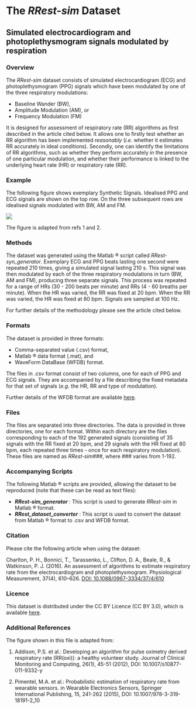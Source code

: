 The _RRest-sim_ Dataset
=============================

Simulated electrocardiogram and photoplethysmogram signals modulated by respiration
-----------------------------------------------------------------------------------

### Overview

The _RRest-sim_ dataset consists of simulated electrocardiogram (ECG) and photoplethysmogram (PPG) signals which have been modulated by one of the three respiratory modulations:

* Baseline Wander (BW),
* Amplitude Modulation (AM), or
* Frequency Modulation (FM)

It is designed for assessment of respiratory rate (RR) algorithms as first described in the article cited below. It allows one to firstly test whether an RR algorithm has been implemented _reasonably_ (_i.e._ whether it estimates RR accurately in ideal conditions). Secondly, one can identify the limitations of RR algorithms, such as whether they perform accurately in the presence of one particular modulation, and whether their performance is linked to the underlying heart rate (HR) or respiratory rate (RR).

### Example

The following figure shows exemplary Synthetic Signals. Idealised PPG and ECG signals are shown on the top row. On the three subsequent rows are idealised signals modulated with BW, AM and FM.

![](http://haemod.uk/images/research/pete/resp_mods.png)

The figure is adapted from refs 1 and 2.

### Methods

The dataset was generated using the Matlab &reg; script called _RRest-syn_generator_. Exemplary ECG and PPG beats lasting one second were repeated 210 times, giving a simulated signal lasting 210 s. This signal was then modulated by each of the three respiratory modulations in turn (BW, AM and FM), producing three separate signals. This process was repeated for a range of HRs (30 - 200 beats per minute) and RRs (4 - 60 breaths per minute). When the HR was varied, the RR was fixed at 20 bpm. When the RR was varied, the HR was fixed at 80 bpm. Signals are sampled at 100 Hz.

For further details of the methodology please see the article cited below.

### Formats

The dataset is provided in three formats:

* Comma-separated value (.csv) format,
* Matlab &reg; data format (.mat), and
* WaveForm DataBase (WFDB) format.

The files in .csv format consist of two columns, one for each of PPG and ECG signals. They are accompanied by a file describing the fixed metadata for that set of signals (_e.g._ the HR, RR and type of modulation).

Further details of the WFDB format are available [here](https://physionet.org/tutorials/creating-records.shtml).

### Files

The files are separated into three directories. The data is provided in three directories, one for each format. Within each directory are the files corresponding to each of the 192 generated signals (consisting of 35 signals with the RR fixed at 20 bpm, and 29 signals with the HR fixed at 80 bpm, each repeated three times - once for each respiratory modulation). These files are named as _RRest-sim###_, where ### varies from 1-192.

### Accompanying Scripts

The following Matlab &reg; scripts are provided, allowing the dataset to be reproduced (note that these can be read as text files):

* **_RRest-sim_generator_** : This script is used to generate _RRest-sim_ in Matlab &reg; format.
* **_RRest_dataset_converter_** : This script is used to convert the dataset from Matlab &reg; format to .csv and WFDB format.

### Citation

Please cite the following article when using the dataset:

Charlton, P. H., Bonnici, T., Tarassenko, L., Clifton, D. A., Beale, R., & Watkinson, P. J. (2016). An assessment of algorithms to estimate respiratory rate from the electrocardiogram and photoplethysmogram. Physiological Measurement, 37(4), 610–626. [DOI: 10.1088/0967-3334/37/4/610](http://doi.org/10.1088/0967-3334/37/4/610)

### Licence

This dataset is distributed under the CC BY Licence (CC BY 3.0), which is available [here](https://creativecommons.org/licenses/by/3.0/).

### Additional References

The figure shown in this file is adapted from:

1. Addison, P.S. et al.: Developing an algorithm for pulse oximetry derived respiratory rate (RR(oxi)): a healthy volunteer study. Journal of Clinical Monitoring and Computing, 26(1), 45-51 (2012), DOI: 10.1007/s10877-011-9332-y

2. Pimentel, M.A. et al.: Probabilistic estimation of respiratory rate from wearable sensors. in Wearable Electronics Sensors, Springer International Publishing, 15, 241-262 (2015), DOI: 10.1007/978-3-319-18191-2_10
